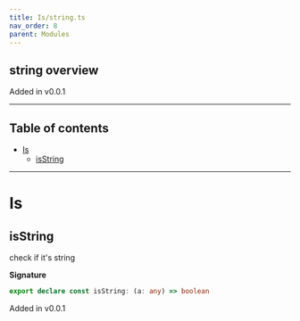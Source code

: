 ```yaml
---
title: Is/string.ts
nav_order: 8
parent: Modules
---
```


## string overview

Added in v0.0.1

---

<h2 class="text-delta">Table of contents</h2>

- [Is](#is)
  - [isString](#isstring)

---

# Is

## isString

check if it's string

**Signature**

```ts
export declare const isString: (a: any) => boolean
```

Added in v0.0.1
